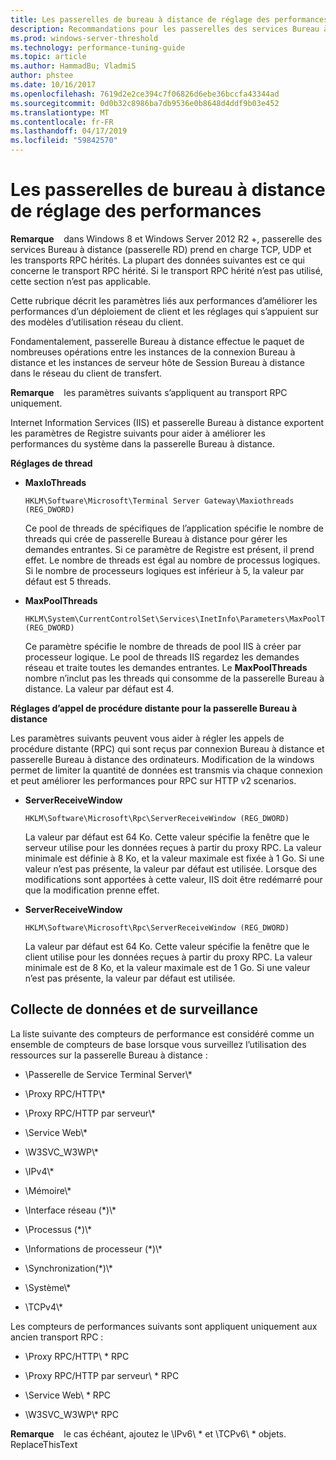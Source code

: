 ```yaml
---
title: Les passerelles de bureau à distance de réglage des performances
description: Recommandations pour les passerelles des services Bureau à distance de réglage des performances
ms.prod: windows-server-threshold
ms.technology: performance-tuning-guide
ms.topic: article
ms.author: HammadBu; VladmiS
author: phstee
ms.date: 10/16/2017
ms.openlocfilehash: 7619d2e2ce394c7f06826d6ebe36bccfa43344ad
ms.sourcegitcommit: 0d0b32c8986ba7db9536e0b8648d4ddf9b03e452
ms.translationtype: MT
ms.contentlocale: fr-FR
ms.lasthandoff: 04/17/2019
ms.locfileid: "59842570"
---
```

# <a name="performance-tuning-remote-desktop-gateways"></a>Les passerelles de bureau à distance de réglage des performances

**Remarque**    dans Windows 8 et Windows Server 2012 R2 +, passerelle des services Bureau à distance (passerelle RD) prend en charge TCP, UDP et les transports RPC hérités. La plupart des données suivantes est ce qui concerne le transport RPC hérité. Si le transport RPC hérité n’est pas utilisé, cette section n’est pas applicable.

Cette rubrique décrit les paramètres liés aux performances d’améliorer les performances d’un déploiement de client et les réglages qui s’appuient sur des modèles d’utilisation réseau du client.

Fondamentalement, passerelle Bureau à distance effectue le paquet de nombreuses opérations entre les instances de la connexion Bureau à distance et les instances de serveur hôte de Session Bureau à distance dans le réseau du client de transfert.

**Remarque**    les paramètres suivants s’appliquent au transport RPC uniquement.

Internet Information Services (IIS) et passerelle Bureau à distance exportent les paramètres de Registre suivants pour aider à améliorer les performances du système dans la passerelle Bureau à distance.

**Réglages de thread**

-   **MaxIoThreads**

    ``` syntax
    HKLM\Software\Microsoft\Terminal Server Gateway\Maxiothreads (REG_DWORD)
    ```

    Ce pool de threads de spécifiques de l’application spécifie le nombre de threads qui crée de passerelle Bureau à distance pour gérer les demandes entrantes. Si ce paramètre de Registre est présent, il prend effet. Le nombre de threads est égal au nombre de processus logiques. Si le nombre de processeurs logiques est inférieur à 5, la valeur par défaut est 5 threads.

-   **MaxPoolThreads**

    ``` syntax
    HKLM\System\CurrentControlSet\Services\InetInfo\Parameters\MaxPoolThreads (REG_DWORD)
    ```

    Ce paramètre spécifie le nombre de threads de pool IIS à créer par processeur logique. Le pool de threads IIS regardez les demandes réseau et traite toutes les demandes entrantes. Le **MaxPoolThreads** nombre n’inclut pas les threads qui consomme de la passerelle Bureau à distance. La valeur par défaut est 4.

**Réglages d’appel de procédure distante pour la passerelle Bureau à distance**

Les paramètres suivants peuvent vous aider à régler les appels de procédure distante (RPC) qui sont reçus par connexion Bureau à distance et passerelle Bureau à distance des ordinateurs. Modification de la windows permet de limiter la quantité de données est transmis via chaque connexion et peut améliorer les performances pour RPC sur HTTP v2 scenarios.

-   **ServerReceiveWindow**

    ``` syntax
    HKLM\Software\Microsoft\Rpc\ServerReceiveWindow (REG_DWORD)
    ```

    La valeur par défaut est 64 Ko. Cette valeur spécifie la fenêtre que le serveur utilise pour les données reçues à partir du proxy RPC. La valeur minimale est définie à 8 Ko, et la valeur maximale est fixée à 1 Go. Si une valeur n’est pas présente, la valeur par défaut est utilisée. Lorsque des modifications sont apportées à cette valeur, IIS doit être redémarré pour que la modification prenne effet.

-   **ServerReceiveWindow**

    ``` syntax
    HKLM\Software\Microsoft\Rpc\ServerReceiveWindow (REG_DWORD)
    ```

    La valeur par défaut est 64 Ko. Cette valeur spécifie la fenêtre que le client utilise pour les données reçues à partir du proxy RPC. La valeur minimale est de 8 Ko, et la valeur maximale est de 1 Go. Si une valeur n’est pas présente, la valeur par défaut est utilisée.

## <a name="monitoring-and-data-collection"></a>Collecte de données et de surveillance


La liste suivante des compteurs de performance est considéré comme un ensemble de compteurs de base lorsque vous surveillez l’utilisation des ressources sur la passerelle Bureau à distance :

-   \\Passerelle de Service Terminal Server\\\*

-   \\Proxy RPC/HTTP\\\*

-   \\Proxy RPC/HTTP par serveur\\\*

-   \\Service Web\\\*

-   \\W3SVC\_W3WP\\\*

-   \\IPv4\\\*

-   \\Mémoire\\\*

-   \\Interface réseau (\*)\\\*

-   \\Processus (\*)\\\*

-   \\Informations de processeur (\*)\\\*

-   \\Synchronization(\*)\\\*

-   \\Système\\\*

-   \\TCPv4\\\*

Les compteurs de performances suivants sont appliquent uniquement aux ancien transport RPC :

-   \\Proxy RPC/HTTP\\ \* RPC

-   \\Proxy RPC/HTTP par serveur\\ \* RPC

-   \\Service Web\\ \* RPC

-   \\W3SVC\_W3WP\\\* RPC

**Remarque**    le cas échéant, ajoutez le \\IPv6\\ \* et \\TCPv6\\ \* objets. ReplaceThisText

 
